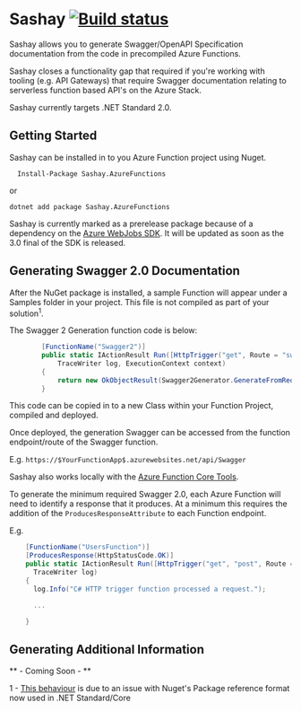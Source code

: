 Sashay  [![Build status](https://ci.appveyor.com/api/projects/status/5583ci3xog4i8gva?svg=true)](https://ci.appveyor.com/project/Jtango18/sashay)
=========

Sashay allows you to generate Swagger/OpenAPI Specification documentation from the code in precompiled Azure Functions.

Sashay closes a functionality gap that required if you're working with tooling (e.g. API Gateways) that require Swagger documentation relating to serverless function based API's on the Azure Stack.

Sashay currently targets .NET Standard 2.0.


## Getting Started ##

Sashay can be installed in to you Azure Function project using Nuget.

      Install-Package Sashay.AzureFunctions

or

    dotnet add package Sashay.AzureFunctions

Sashay is currently marked as a prerelease package because of a dependency on the [Azure WebJobs SDK](https://github.com/Azure/azure-webjobs-sdk). It will be updated as soon as the 3.0 final of the SDK is released.

## Generating Swagger 2.0 Documentation ##

After the NuGet package is installed, a sample Function will appear under a Samples folder in your project. This file is not compiled as part of your solution<sup>1</sup>.

The Swagger 2 Generation function code is below:

```csharp
        [FunctionName("Swagger2")]
        public static IActionResult Run([HttpTrigger("get", Route = "swagger")] HttpRequestMessage msg,
            TraceWriter log, ExecutionContext context)
        {
            return new OkObjectResult(Swagger2Generator.GenerateFromRequestMessage(msg, context, log));
        }
```

This code can be copied in to a new Class within your Function Project, compiled and deployed.

Once deployed, the generation Swagger can be accessed from the function endpoint/route of the Swagger function.

E.g.  `https://$YourFunctionApp$.azurewebsites.net/api/Swagger`

Sashay also works locally with the [Azure Function Core Tools](https://github.com/Azure/azure-functions-core-tools).

To generate the minimum required Swagger 2.0, each Azure Function will need to identify a response that it produces. At a minimum this requires the addition of the `ProducesResponseAttribute` to each Function endpoint.

E.g.

```csharp
    [FunctionName("UsersFunction")]
    [ProducesResponse(HttpStatusCode.OK)]
    public static IActionResult Run([HttpTrigger("get", "post", Route = "Users")]HttpRequest req,
      TraceWriter log)
    {
      log.Info("C# HTTP trigger function processed a request.");

      ...

    }
```

## Generating Additional Information ##

** - Coming Soon - **





1 - [This behaviour](https://github.com/NuGet/Home/issues/1792) is due to an issue with Nuget's Package reference format now used in .NET Standard/Core
